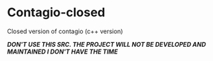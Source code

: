 # Contagio-closed
Closed version of contagio (c++ version)

***DON'T USE THIS SRC. THE PROJECT WILL NOT BE DEVELOPED AND MAINTAINED I DON'T HAVE THE TIME***

